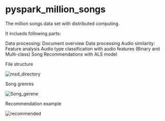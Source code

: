 # pyspark_million_songs

The million songs data set with distributed computing.

It inclueds following parts:

Data processing:
  Document overview
  Data processing
Audio similarity:
  Feature analysis
  Audio type classification with audio features (Binary and Multi-class)
  Song Recommendations with ALS model

File structure

![msd_directory](https://user-images.githubusercontent.com/44221499/76157062-d9fdbf80-6168-11ea-90a7-8ec41a8b7ed5.png)

Song grenres

![Song_gerene](https://user-images.githubusercontent.com/44221499/76157082-0addf480-6169-11ea-8253-96c62ec497c7.png)

Recommendation example

![recommended](https://user-images.githubusercontent.com/44221499/76157117-7b851100-6169-11ea-8a5d-28f7d2203fa6.png)
